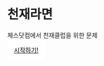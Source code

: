 # 천재라면
체스닷컴에서 천재클럽을 위한 문제

<p><a href="https://seoha101109.github.io/index.html" title="시작" target="_blank" style="background: #ffffff; color: #000000; border: 15px solid #ffffff;" class="ui_v5-button-component ui_v5-button-small ui_v5-button-primary" rel="noreferrer noopener"> 시작하기! </a></p>


